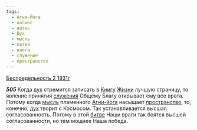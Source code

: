 ```yaml
---
tags:
  - Агни-Йога
  - космос
  - жизнь
  - Дух
  - мысль
  - битва
  - книга
  - служение
  - пространство
---
```


[Беспредельность 2 1931г](/agni/1931)

___505___
Когда [дух](/tag/#Дух) стремится записать в [Книгу](/tag/#книга) [Жизни](/tag/#жизнь) лучшую страницу, то явление принятия [служения](/tag/#служение) Общему Благу открывает ему все врата. Потому когда [мысль](/tag/#мысль) пламенного [Агни-йога](/tag/#Агни-Йога) насыщает [пространство](/tag/#пространство), то, конечно, [дух](/tag/#Дух) творит с Космосом. Так устанавливается высшая согласованность. Потому в этой [битве](/tag/#битва) Наши враги так боятся высшей согласованности, но тем мощнее Наша победа.   

